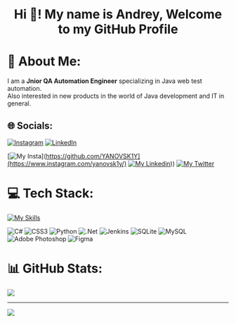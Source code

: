 <h1 align="center">Hi 👋! My name is  Andrey, Welcome to my GitHub Profile</h1>

# 💫 About Me:
I am a **Jnior QA Automation Engineer** specializing in Java web test automation.<br>Also interested in new products in the world of Java development and IT in general.


## 🌐 Socials:
[![Instagram](https://img.shields.io/badge/Instagram-%23E4405F.svg?logo=Instagram&logoColor=white)](https://www.instagram.com/yanovsk1y/) [![LinkedIn](https://img.shields.io/badge/LinkedIn-%230077B5.svg?logo=linkedin&logoColor=white)](https://www.linkedin.com/in/andrey-yanovskiy-014ba51b1) 

[![My Insta](https://skillicons.dev/icons?i=instagram)](https://github.com/YANOVSK1Y](https://www.instagram.com/yanovsk1y/) [![My Linkedin](https://skillicons.dev/icons?i=linkedin)](https://www.linkedin.com/in/andrey-yanovskiy-014ba51b1))) [![My Twitter](https://skillicons.dev/icons?i=twitter)](https://twitter.com/yanovsk1y_a)

# 💻 Tech Stack:
[![My Skills](https://skillicons.dev/icons?i=java,docker,git,github,gitlab,selenium,jenkins,idea,mysql,vscode)](https://github.com/YANOVSK1Y)

![C#](https://img.shields.io/badge/c%23-%23239120.svg?style=flat&logo=c-sharp&logoColor=white) ![CSS3](https://img.shields.io/badge/css3-%231572B6.svg?style=flat&logo=css3&logoColor=white) ![Python](https://img.shields.io/badge/python-3670A0?style=flat&logo=python&logoColor=ffdd54) ![.Net](https://img.shields.io/badge/.NET-5C2D91?style=flat&logo=.net&logoColor=white) ![Jenkins](https://img.shields.io/badge/jenkins-%232C5263.svg?style=flat&logo=jenkins&logoColor=white) ![SQLite](https://img.shields.io/badge/sqlite-%2307405e.svg?style=flat&logo=sqlite&logoColor=white) ![MySQL](https://img.shields.io/badge/mysql-%2300f.svg?style=flat&logo=mysql&logoColor=white) ![Adobe Photoshop](https://img.shields.io/badge/adobephotoshop-%2331A8FF.svg?style=flat&logo=adobephotoshop&logoColor=white) 	![Figma](https://img.shields.io/badge/figma-%23F24E1E.svg?style=flat&logo=figma&logoColor=white)
# 📊 GitHub Stats:
![](https://github-readme-stats.vercel.app/api?username=YANOVSK1Y&theme=tokyonight&hide_border=false&include_all_commits=true&count_private=true)<br/>

---
[![](https://visitcount.itsvg.in/api?id=YANOVSK1Y&icon=0&color=0)](https://visitcount.itsvg.in)

